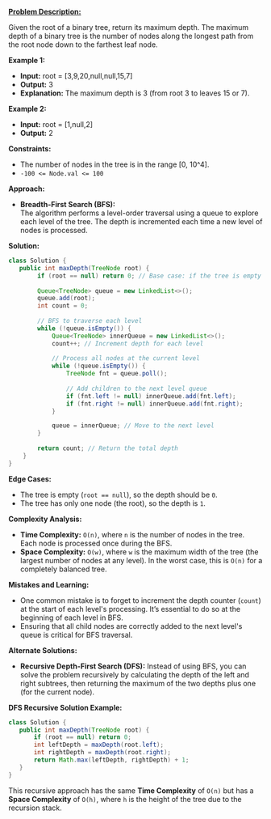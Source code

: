 [**Problem Description:**](https://leetcode.com/problems/maximum-depth-of-binary-tree/)

Given the root of a binary tree, return its maximum depth. The maximum depth of a binary tree is the number of nodes along the longest path from the root node down to the farthest leaf node.

**Example 1:**
- **Input:** root = [3,9,20,null,null,15,7]
- **Output:** 3
- **Explanation:** The maximum depth is 3 (from root 3 to leaves 15 or 7).

**Example 2:**
- **Input:** root = [1,null,2]
- **Output:** 2

**Constraints:**
- The number of nodes in the tree is in the range [0, 10^4].
- `-100 <= Node.val <= 100`

**Approach:**

- **Breadth-First Search (BFS):**  
  The algorithm performs a level-order traversal using a queue to explore each level of the tree. The depth is incremented each time a new level of nodes is processed.

**Solution:**

```java
class Solution {
   public int maxDepth(TreeNode root) {
        if (root == null) return 0; // Base case: if the tree is empty
        
        Queue<TreeNode> queue = new LinkedList<>();
        queue.add(root);
        int count = 0;
        
        // BFS to traverse each level
        while (!queue.isEmpty()) {
            Queue<TreeNode> innerQueue = new LinkedList<>();
            count++; // Increment depth for each level
            
            // Process all nodes at the current level
            while (!queue.isEmpty()) {
                TreeNode fnt = queue.poll();
                
                // Add children to the next level queue
                if (fnt.left != null) innerQueue.add(fnt.left);
                if (fnt.right != null) innerQueue.add(fnt.right);
            }

            queue = innerQueue; // Move to the next level
        }
        
        return count; // Return the total depth
    }
}
```

**Edge Cases:**
- The tree is empty (`root == null`), so the depth should be `0`.
- The tree has only one node (the root), so the depth is `1`.

**Complexity Analysis:**
- **Time Complexity:** `O(n)`, where `n` is the number of nodes in the tree. Each node is processed once during the BFS.
- **Space Complexity:** `O(w)`, where `w` is the maximum width of the tree (the largest number of nodes at any level). In the worst case, this is `O(n)` for a completely balanced tree.

**Mistakes and Learning:**
- One common mistake is to forget to increment the depth counter (`count`) at the start of each level's processing. It’s essential to do so at the beginning of each level in BFS.
- Ensuring that all child nodes are correctly added to the next level's queue is critical for BFS traversal.

**Alternate Solutions:**

- **Recursive Depth-First Search (DFS):**
  Instead of using BFS, you can solve the problem recursively by calculating the depth of the left and right subtrees, then returning the maximum of the two depths plus one (for the current node).

**DFS Recursive Solution Example:**

```java
class Solution {
   public int maxDepth(TreeNode root) {
       if (root == null) return 0;
       int leftDepth = maxDepth(root.left);
       int rightDepth = maxDepth(root.right);
       return Math.max(leftDepth, rightDepth) + 1;
   }
}
```

This recursive approach has the same **Time Complexity** of `O(n)` but has a **Space Complexity** of `O(h)`, where `h` is the height of the tree due to the recursion stack.